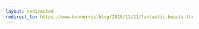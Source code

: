 ```yaml
---
layout: redirected
redirect_to: https://www.bennorris.blog/2018/11/21/fantastic-beasts-the.html
---
```

